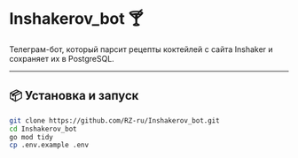 # Inshakerov_bot 🍸

Телеграм-бот, который парсит рецепты коктейлей с сайта Inshaker и сохраняет их в PostgreSQL.

---

## 📦 Установка и запуск

```bash
git clone https://github.com/RZ-ru/Inshakerov_bot.git
cd Inshakerov_bot
go mod tidy
cp .env.example .env
